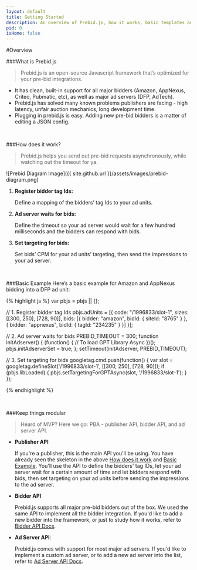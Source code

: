 ```yaml
---
layout: default
title: Getting Started
description: An overview of Prebid.js, how it works, basic templates and examples, and more.
pid: 0
isHome: false
---
```


<div class="bs-docs-section" markdown="1">

#Overview

###What is Prebid.js

> Prebid.js is an open-source Javascript framework that’s optimized for your pre-bid integrations. 

* It has clean, built-in support for all major bidders (Amazon, AppNexus, Criteo, Pubmatic, etc), as well as major ad servers (DFP, AdTech). 
* Prebid.js has solved many known problems publishers are facing - high latency, unfair auction mechanics, long development time. 
* Plugging in prebid.js is easy. Adding new pre-bid bidders is a matter of editing a JSON config.

<br>

<a name="how-works">

###How does it work?
> Prebid.js helps you send out pre-bid requests asynchronously, while watching out the timeout for ya.

![Prebid Diagram Image]({{ site.github.url }}/assets/images/prebid-diagram.png)

1. **Register bidder tag Ids:** 

	Define a mapping of the bidders’ tag Ids to your ad units.

2. **Ad server waits for bids:** 

	Define the timeout so your ad server would wait for a few hundred milliseconds and the bidders can respond with bids.

3. **Set targeting for bids:** 

	Set bids’ CPM for your ad units’ targeting, then send the impressions to your ad server.

<br> 

<a name="basic-example">

###Basic Example
Here’s a basic example for Amazon and AppNexus bidding into a DFP ad unit:

{% highlight js %}
var pbjs = pbjs || {};

// 1. Register bidder tag Ids
pbjs.adUnits = [{
    code: "/1996833/slot-1",
    sizes: [[300, 250], [728, 90]],
    bids: [{
    	bidder: "amazon",
    	bidId: { siteId: "8765" }
    }, {
        bidder: "appnexus",
        bidId: { tagId: "234235" }
    }]
}];

// 2. Ad server waits for bids
PREBID_TIMEOUT = 300;
function initAdserver() {
    (function() {
        // To load GPT Library Async
    })();
    pbjs.initAdserverSet = true;
};
setTimeout(initAdserver, PREBID_TIMEOUT);

// 3. Set targeting for bids
googletag.cmd.push(function() {
    var slot = googletag.defineSlot('/1996833/slot-1', [[300, 250], [728, 90]]);
    if (pbjs.libLoaded) {
        pbjs.setTargetingForGPTAsync(slot, '/1996833/slot-1');
    }
});

{% endhighlight %}

<br>

###Keep things modular
> Heard of MVP? Here we go: PBA - publisher API, bidder API, and ad server API.

* **Publisher API**

	If you're a publisher, this is the main API you'll be using. You have already seen the skeleton in the above [How does it work](#how-works) and [Basic Example](#basic-example). You'll use the API to define the bidders' tag IDs, let your ad server wait for a certain amount of time and let bidders respond with bids, then set targeting on your ad units before sending the impressions to the ad server.

* **Bidder API**

	Prebid.js supports all major pre-bid bidders out of the box. We used the same API to implement all the bidder integration. If you'd like to add a new bidder into the framework, or just to study how it works, refer to [Bidder API Docs]().

* **Ad Server API**: 

	Prebid.js comes with support for most major ad servers. If you'd like to implement a custom ad server, or to add a new ad server into the list, refer to [Ad Server API Docs]().

</div>





